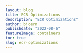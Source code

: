 ```yaml
---
layout: blog
title: ECR Optimizations
description: "ECR Optimizations"
author: bjoern
publishdate: "2022-08-6"
featureImage: containers
toc: true
slug: ecr-optimizations
---
```

